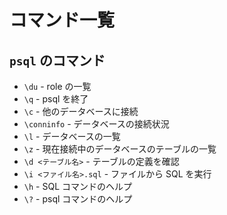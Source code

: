 # コマンド一覧

## `psql` のコマンド

- `\du` - role の一覧
- `\q` - psql を終了
- `\c` - 他のデータベースに接続
- `\conninfo` - データベースの接続状況
- `\l` - データベースの一覧
- `\z` - 現在接続中のデータベースのテーブルの一覧
- `\d <テーブル名>` - テーブルの定義を確認
- `\i <ファイル名>.sql` - ファイルから SQL を実行
- `\h` - SQL コマンドのヘルプ
- `\?` - psql コマンドのヘルプ
